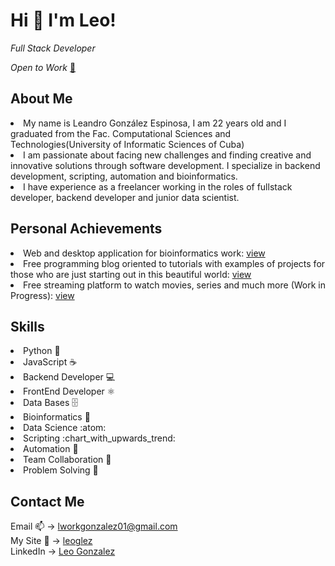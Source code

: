 <h1 align="left">Hi 👋 I'm Leo!</h1>
<p align="left"><i>Full Stack Developer</i></p>
<i width="80px">Open to Work</i> <a href="https://leoglez.vercel.app/src/CV.pdf">📄</a>
<h2>About Me</h2>
<li>My name is Leandro González Espinosa, I am 22 years old and I graduated from the Fac. Computational Sciences and Technologies(University of Informatic Sciences of Cuba)</li>
<li> I am passionate about facing new challenges and finding creative and innovative solutions through software development. I specialize in backend development, scripting, automation and bioinformatics.</li>
<li>I have experience as a freelancer working in the roles of fullstack developer, backend developer and junior data scientist.</li>
<h2>Personal Achievements</h2>
<li>Web and desktop application for bioinformatics work: <a href="https://github.com/leoGlez01/x-lab-phylogenetics-ui.git">view</a></li>
<li>Free programming blog oriented to tutorials with examples of projects for those who are just starting out in this beautiful world: <a href="https://cyber-coffee.vercel.app/">view</a></li>
<li>Free streaming platform to watch movies, series and much more (Work in Progress): <a href="https://github.com/Moreflix/Client">view</a></li>

<h2>Skills</h2>
<li>Python 🐍</li>
<li>JavaScript ☕</li>
<li>Backend Developer 💻</li>
<li>FrontEnd Developer ⚛️</li>
<li>Data Bases 🗄️</li>
<li>Bioinformatics 🧬</li>
<li>Data Science :atom:</li>
<li>Scripting :chart_with_upwards_trend:</li>
<li>Automation 🤖</li>
<li>Team Collaboration 🤝</li>
<li>Problem Solving 🧠</li>

<h2>Contact Me</h2>
Email 📫 -> <a href="https://mail.google.com/mail/u/0/#inbox?compose=GTvVlcSGKnXDtzkcXxVkxgsJzMnJfgQgwlcSdFtFcRDJlRGnVxnsTRftLKcHXKHZgVqdmxXdGHFDs">lworkgonzalez01@gmail.com</a> <br/>
My Site 🔗 -> <a href="https://leoglez.vercel.app/">leoglez</a> <br/>
LinkedIn -> <a href="https://linkedin.com/in/leandro-gonz%C3%A1lez-1a920825b">Leo Gonzalez</a> <br/>
